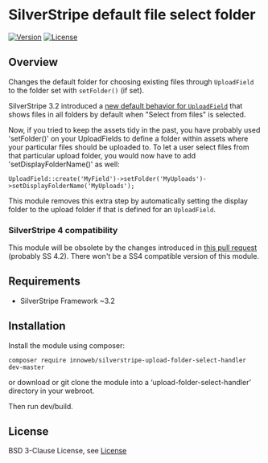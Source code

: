 # SilverStripe default file select folder

[![Version](http://img.shields.io/packagist/v/innoweb/silverstripe-upload-folder-select-handler.svg?style=flat-square)](https://packagist.org/packages/innoweb/silverstripe-upload-folder-select-handler)
[![License](http://img.shields.io/packagist/l/innoweb/silverstripe-upload-folder-select-handler.svg?style=flat-square)](license.md)

## Overview

Changes the default folder for choosing existing files through `UploadField` to the folder set with `setFolder()` (if set).

SilverStripe 3.2 introduced a [new default behavior for `UploadField`](https://docs.silverstripe.org/en/3.2/changelogs/3.2.0/#uploadfield-select-from-files-shows-files-in-all-folders-by-default) that shows files in all folders by default when "Select from files" is selected.

Now, if you tried to keep the assets tidy in the past, you have probably used 'setFolder()' on your UploadFields to define a folder within assets where your particular files should be uploaded to. To let a user select files from that particular upload folder, you would now have to add 'setDisplayFolderName()' as well:

```
UploadField::create('MyField')->setFolder('MyUploads')->setDisplayFolderName('MyUploads');
```

This module removes this extra step by automatically setting the display folder to the upload folder if that is defined for an `UploadField`.

### SilverStripe 4 compatibility

This module will be obsolete by the changes introduced in [this pull request](https://github.com/silverstripe/silverstripe-asset-admin/pull/763) (probably SS 4.2). There won't be a SS4 compatible version of this module.

## Requirements

* SilverStripe Framework ~3.2

## Installation

Install the module using composer:
```
composer require innoweb/silverstripe-upload-folder-select-handler dev-master
```
or download or git clone the module into a ‘upload-folder-select-handler’ directory in your webroot.

Then run dev/build.

## License

BSD 3-Clause License, see [License](license.md)
